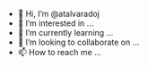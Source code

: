 - 👋 Hi, I’m @atalvaradoj
- 👀 I’m interested in ...
- 🌱 I’m currently learning ...
- 💞️ I’m looking to collaborate on ...
- 📫 How to reach me ...

<!---
atalvaradoj/atalvaradoj is a ✨ special ✨ repository because its `README.md` (this file) appears on your GitHub profile.
You can click the Preview link to take a look at your changes.
--->
